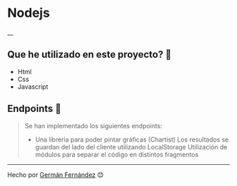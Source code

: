 # Nodejs

__

## Que he utilizado en este proyecto? 🔧

- Html
- Css
- Javascript

## Endpoints 🚀

> Se han implementado los siguientes endpoints:
>   - Una libreria para poder pintar gráficas (Chartist)
> Los resultados se guardan del lado del cliente utilizando LocalStorage
> Utilización de módulos para separar el código en distintos fragmentos

---
Hecho por [Germán Fernández](https://github.com/GeerDev) 😊 